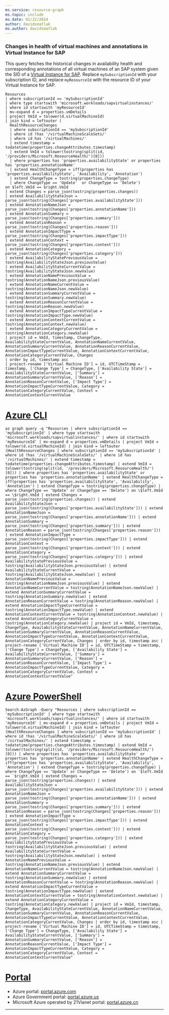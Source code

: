 ```yaml
---
ms.service: resource-graph
ms.topic: include
ms.date: 01/22/2024
author: davidsmatlak
ms.author: davidsmatlak
---
```


### Changes in health of virtual machines and annotations in Virtual Instance for SAP

This query fetches the historical changes in availability health and corresponding annotations of all virtual machines of an SAP system given the SID of a [Virtual Instance for SAP](../../../../../sap/center-sap-solutions/overview.md). Replace `mySubscriptionId` with your subscription ID, and replace `myResourceId` with the resource ID of your Virtual Instance for SAP.

```kusto
Resources
| where subscriptionId == 'mySubscriptionId'
| where type startswith 'microsoft.workloads/sapvirtualinstances/'
| where id startswith 'myResourceId'
| mv-expand d = properties.vmDetails
| project VmId = tolower(d.virtualMachineId)
| join kind = leftouter (
  HealthResourceChanges
  | where subscriptionId == 'mySubscriptionId'
  | where id !has '/virtualMachineScaleSets/'
  | where id has '/virtualMachines/'
  | extend timestamp = todatetime(properties.changeAttributes.timestamp)
  | extend VmId = tolower(tostring(split(id, '/providers/Microsoft.ResourceHealth/')[0]))
  | where properties has 'properties.availabilityState' or properties has 'properties.annotationName'
  | extend HealthChangeType = iff(properties has 'properties.availabilityState', 'Availability', 'Annotation')
  | extend ChangeType = tostring(properties.changeType)
  | where ChangeType == 'Update'  or ChangeType == 'Delete')
on $left.VmId == $right.VmId
| extend Changes = parse_json(tostring(properties.changes))
| extend AvailabilityStateJson = parse_json(tostring(Changes['properties.availabilityState']))
| extend AnnotationNameJson = parse_json(tostring(Changes['properties.annotationName']))
| extend AnnotationSummary = parse_json(tostring(Changes['properties.summary']))
| extend AnnotationReason = parse_json(tostring(Changes['properties.reason']))
| extend AnnotationImpactType = parse_json(tostring(Changes['properties.impactType']))
| extend AnnotationContext = parse_json(tostring(Changes['properties.context']))
| extend AnnotationCategory = parse_json(tostring(Changes['properties.category']))
| extend AvailabilityStatePreviousValue = tostring(AvailabilityStateJson.previousValue)
| extend AvailabilityStateCurrentValue = tostring(AvailabilityStateJson.newValue)
| extend AnnotationNamePreviousValue = tostring(AnnotationNameJson.previousValue)
| extend AnnotationNameCurrentValue = tostring(AnnotationNameJson.newValue)
| extend AnnotationSummaryCurrentValue = tostring(AnnotationSummary.newValue)
| extend AnnotationReasonCurrentValue = tostring(AnnotationReason.newValue)
| extend AnnotationImpactTypeCurrentValue = tostring(AnnotationImpactType.newValue)
| extend AnnotationContextCurrentValue = tostring(AnnotationContext.newValue)
| extend AnnotationCategoryCurrentValue = tostring(AnnotationCategory.newValue)
| project id = VmId, timestamp, ChangeType, AvailabilityStateCurrentValue, AnnotationNameCurrentValue, AnnotationSummaryCurrentValue, AnnotationReasonCurrentValue, AnnotationImpactTypeCurrentValue, AnnotationContextCurrentValue, AnnotationCategoryCurrentValue, Changes
| order by id, timestamp asc
| project-rename ['Virtual Machine ID'] = id, UTCTimeStamp = timestamp, ['Change Type'] = ChangeType, ['Availability State'] = AvailabilityStateCurrentValue, ['Summary'] = AnnotationSummaryCurrentValue, ['Reason'] = AnnotationReasonCurrentValue, ['Impact Type'] = AnnotationImpactTypeCurrentValue, Category = AnnotationCategoryCurrentValue, Context = AnnotationContextCurrentValue
```

# [Azure CLI](#tab/azure-cli)

```azurecli-interactive
az graph query -q "Resources | where subscriptionId == 'mySubscriptionId' | where type startswith 'microsoft.workloads/sapvirtualinstances/' | where id startswith 'myResourceId' | mv-expand d = properties.vmDetails | project VmId = tolower(d.virtualMachineId) | join kind = leftouter (HealthResourceChanges | where subscriptionId == 'mySubscriptionId' | where id !has '/virtualMachineScaleSets/' | where id has '/virtualMachines/' | extend timestamp = todatetime(properties.changeAttributes.timestamp) | extend VmId = tolower(tostring(split(id, '/providers/Microsoft.ResourceHealth/')[0])) | where properties has 'properties.availabilityState' or properties has 'properties.annotationName' | extend HealthChangeType = iff(properties has 'properties.availabilityState', 'Availability', 'Annotation') | extend ChangeType = tostring(properties.changeType) | where ChangeType == 'Update' or ChangeType == 'Delete') on \$left.VmId == \$right.VmId | extend Changes = parse_json(tostring(properties.changes)) | extend AvailabilityStateJson = parse_json(tostring(Changes['properties.availabilityState'])) | extend AnnotationNameJson = parse_json(tostring(Changes['properties.annotationName'])) | extend AnnotationSummary = parse_json(tostring(Changes['properties.summary'])) | extend AnnotationReason = parse_json(tostring(Changes['properties.reason'])) | extend AnnotationImpactType = parse_json(tostring(Changes['properties.impactType'])) | extend AnnotationContext = parse_json(tostring(Changes['properties.context'])) | extend AnnotationCategory = parse_json(tostring(Changes['properties.category'])) | extend AvailabilityStatePreviousValue = tostring(AvailabilityStateJson.previousValue) | extend AvailabilityStateCurrentValue = tostring(AvailabilityStateJson.newValue) | extend AnnotationNamePreviousValue = tostring(AnnotationNameJson.previousValue) | extend AnnotationNameCurrentValue = tostring(AnnotationNameJson.newValue) | extend AnnotationSummaryCurrentValue = tostring(AnnotationSummary.newValue) | extend AnnotationReasonCurrentValue = tostring(AnnotationReason.newValue) | extend AnnotationImpactTypeCurrentValue = tostring(AnnotationImpactType.newValue) | extend AnnotationContextCurrentValue = tostring(AnnotationContext.newValue) | extend AnnotationCategoryCurrentValue = tostring(AnnotationCategory.newValue) | project id = VmId, timestamp, ChangeType, AvailabilityStateCurrentValue, AnnotationNameCurrentValue, AnnotationSummaryCurrentValue, AnnotationReasonCurrentValue, AnnotationImpactTypeCurrentValue, AnnotationContextCurrentValue, AnnotationCategoryCurrentValue, Changes | order by id, timestamp asc | project-rename ['Virtual Machine ID'] = id, UTCTimeStamp = timestamp, ['Change Type'] = ChangeType, ['Availability State'] = AvailabilityStateCurrentValue, ['Summary'] = AnnotationSummaryCurrentValue, ['Reason'] = AnnotationReasonCurrentValue, ['Impact Type'] = AnnotationImpactTypeCurrentValue, Category = AnnotationCategoryCurrentValue, Context = AnnotationContextCurrentValue"
```

# [Azure PowerShell](#tab/azure-powershell)

```azurepowershell-interactive
Search-AzGraph -Query "Resources | where subscriptionId == 'mySubscriptionId' | where type startswith 'microsoft.workloads/sapvirtualinstances/' | where id startswith 'myResourceId' | mv-expand d = properties.vmDetails | project VmId = tolower(d.virtualMachineId) | join kind = leftouter (HealthResourceChanges | where subscriptionId == 'mySubscriptionId' | where id !has '/virtualMachineScaleSets/' | where id has '/virtualMachines/' | extend timestamp = todatetime(properties.changeAttributes.timestamp) | extend VmId = tolower(tostring(split(id, '/providers/Microsoft.ResourceHealth/')[0])) | where properties has 'properties.availabilityState' or properties has 'properties.annotationName' | extend HealthChangeType = iff(properties has 'properties.availabilityState', 'Availability', 'Annotation') | extend ChangeType = tostring(properties.changeType) | where ChangeType == 'Update' or ChangeType == 'Delete') on `$left.VmId == `$right.VmId | extend Changes = parse_json(tostring(properties.changes)) | extend AvailabilityStateJson = parse_json(tostring(Changes['properties.availabilityState'])) | extend AnnotationNameJson = parse_json(tostring(Changes['properties.annotationName'])) | extend AnnotationSummary = parse_json(tostring(Changes['properties.summary'])) | extend AnnotationReason = parse_json(tostring(Changes['properties.reason'])) | extend AnnotationImpactType = parse_json(tostring(Changes['properties.impactType'])) | extend AnnotationContext = parse_json(tostring(Changes['properties.context'])) | extend AnnotationCategory = parse_json(tostring(Changes['properties.category'])) | extend AvailabilityStatePreviousValue = tostring(AvailabilityStateJson.previousValue) | extend AvailabilityStateCurrentValue = tostring(AvailabilityStateJson.newValue) | extend AnnotationNamePreviousValue = tostring(AnnotationNameJson.previousValue) | extend AnnotationNameCurrentValue = tostring(AnnotationNameJson.newValue) | extend AnnotationSummaryCurrentValue = tostring(AnnotationSummary.newValue) | extend AnnotationReasonCurrentValue = tostring(AnnotationReason.newValue) | extend AnnotationImpactTypeCurrentValue = tostring(AnnotationImpactType.newValue) | extend AnnotationContextCurrentValue = tostring(AnnotationContext.newValue) | extend AnnotationCategoryCurrentValue = tostring(AnnotationCategory.newValue) | project id = VmId, timestamp, ChangeType, AvailabilityStateCurrentValue, AnnotationNameCurrentValue, AnnotationSummaryCurrentValue, AnnotationReasonCurrentValue, AnnotationImpactTypeCurrentValue, AnnotationContextCurrentValue, AnnotationCategoryCurrentValue, Changes | order by id, timestamp asc | project-rename ['Virtual Machine ID'] = id, UTCTimeStamp = timestamp, ['Change Type'] = ChangeType, ['Availability State'] = AvailabilityStateCurrentValue, ['Summary'] = AnnotationSummaryCurrentValue, ['Reason'] = AnnotationReasonCurrentValue, ['Impact Type'] = AnnotationImpactTypeCurrentValue, Category = AnnotationCategoryCurrentValue, Context = AnnotationContextCurrentValue"
```

# [Portal](#tab/azure-portal)



- Azure portal: <a href="https://portal.azure.com/?feature.customportal=false#blade/HubsExtension/ArgQueryBlade/query/Resources%0D%0A%7C%20where%20subscriptionId%20%3D%3D%20%27mySubscriptionId%27%0D%0A%7C%20where%20type%20startswith%20%27microsoft.workloads%2Fsapvirtualinstances%2F%27%0D%0A%7C%20where%20id%20startswith%20%27myResourceId%27%0D%0A%7C%20mv-expand%20d%20%3D%20properties.vmDetails%0D%0A%7C%20project%20VmId%20%3D%20tolower%28d.virtualMachineId%29%0D%0A%7C%20join%20kind%20%3D%20leftouter%20%28%0D%0A%20%20HealthResourceChanges%0D%0A%20%20%7C%20where%20subscriptionId%20%3D%3D%20%27mySubscriptionId%27%0D%0A%20%20%7C%20where%20id%20%21has%20%27%2FvirtualMachineScaleSets%2F%27%0D%0A%20%20%7C%20where%20id%20has%20%27%2FvirtualMachines%2F%27%0D%0A%20%20%7C%20extend%20timestamp%20%3D%20todatetime%28properties.changeAttributes.timestamp%29%0D%0A%20%20%7C%20extend%20VmId%20%3D%20tolower%28tostring%28split%28id%2C%20%27%2Fproviders%2FMicrosoft.ResourceHealth%2F%27%29%5B0%5D%29%29%0D%0A%20%20%7C%20where%20properties%20has%20%27properties.availabilityState%27%20or%20properties%20has%20%27properties.annotationName%27%0D%0A%20%20%7C%20extend%20HealthChangeType%20%3D%20iff%28properties%20has%20%27properties.availabilityState%27%2C%20%27Availability%27%2C%20%27Annotation%27%29%0D%0A%20%20%7C%20extend%20ChangeType%20%3D%20tostring%28properties.changeType%29%0D%0A%20%20%7C%20where%20ChangeType%20%3D%3D%20%27Update%27%20%20or%20ChangeType%20%3D%3D%20%27Delete%27%29%0D%0Aon%20%24left.VmId%20%3D%3D%20%24right.VmId%0D%0A%7C%20extend%20Changes%20%3D%20parse_json%28tostring%28properties.changes%29%29%0D%0A%7C%20extend%20AvailabilityStateJson%20%3D%20parse_json%28tostring%28Changes%5B%27properties.availabilityState%27%5D%29%29%0D%0A%7C%20extend%20AnnotationNameJson%20%3D%20parse_json%28tostring%28Changes%5B%27properties.annotationName%27%5D%29%29%0D%0A%7C%20extend%20AnnotationSummary%20%3D%20parse_json%28tostring%28Changes%5B%27properties.summary%27%5D%29%29%0D%0A%7C%20extend%20AnnotationReason%20%3D%20parse_json%28tostring%28Changes%5B%27properties.reason%27%5D%29%29%0D%0A%7C%20extend%20AnnotationImpactType%20%3D%20parse_json%28tostring%28Changes%5B%27properties.impactType%27%5D%29%29%0D%0A%7C%20extend%20AnnotationContext%20%3D%20parse_json%28tostring%28Changes%5B%27properties.context%27%5D%29%29%0D%0A%7C%20extend%20AnnotationCategory%20%3D%20parse_json%28tostring%28Changes%5B%27properties.category%27%5D%29%29%0D%0A%7C%20extend%20AvailabilityStatePreviousValue%20%3D%20tostring%28AvailabilityStateJson.previousValue%29%0D%0A%7C%20extend%20AvailabilityStateCurrentValue%20%3D%20tostring%28AvailabilityStateJson.newValue%29%0D%0A%7C%20extend%20AnnotationNamePreviousValue%20%3D%20tostring%28AnnotationNameJson.previousValue%29%0D%0A%7C%20extend%20AnnotationNameCurrentValue%20%3D%20tostring%28AnnotationNameJson.newValue%29%0D%0A%7C%20extend%20AnnotationSummaryCurrentValue%20%3D%20tostring%28AnnotationSummary.newValue%29%0D%0A%7C%20extend%20AnnotationReasonCurrentValue%20%3D%20tostring%28AnnotationReason.newValue%29%0D%0A%7C%20extend%20AnnotationImpactTypeCurrentValue%20%3D%20tostring%28AnnotationImpactType.newValue%29%0D%0A%7C%20extend%20AnnotationContextCurrentValue%20%3D%20tostring%28AnnotationContext.newValue%29%0D%0A%7C%20extend%20AnnotationCategoryCurrentValue%20%3D%20tostring%28AnnotationCategory.newValue%29%0D%0A%7C%20project%20id%20%3D%20VmId%2C%20timestamp%2C%20ChangeType%2C%20AvailabilityStateCurrentValue%2C%20AnnotationNameCurrentValue%2C%20AnnotationSummaryCurrentValue%2C%20AnnotationReasonCurrentValue%2C%20AnnotationImpactTypeCurrentValue%2C%20AnnotationContextCurrentValue%2C%20AnnotationCategoryCurrentValue%2C%20Changes%0D%0A%7C%20order%20by%20id%2C%20timestamp%20asc%0D%0A%7C%20project-rename%20%5B%27Virtual%20Machine%20ID%27%5D%20%3D%20id%2C%20UTCTimeStamp%20%3D%20timestamp%2C%20%5B%27Change%20Type%27%5D%20%3D%20ChangeType%2C%20%5B%27Availability%20State%27%5D%20%3D%20AvailabilityStateCurrentValue%2C%20%5B%27Summary%27%5D%20%3D%20AnnotationSummaryCurrentValue%2C%20%5B%27Reason%27%5D%20%3D%20AnnotationReasonCurrentValue%2C%20%5B%27Impact%20Type%27%5D%20%3D%20AnnotationImpactTypeCurrentValue%2C%20Category%20%3D%20AnnotationCategoryCurrentValue%2C%20Context%20%3D%20AnnotationContextCurrentValue" target="_blank">portal.azure.com</a>
- Azure Government portal: <a href="https://portal.azure.us/?feature.customportal=false#blade/HubsExtension/ArgQueryBlade/query/Resources%0D%0A%7C%20where%20subscriptionId%20%3D%3D%20%27mySubscriptionId%27%0D%0A%7C%20where%20type%20startswith%20%27microsoft.workloads%2Fsapvirtualinstances%2F%27%0D%0A%7C%20where%20id%20startswith%20%27myResourceId%27%0D%0A%7C%20mv-expand%20d%20%3D%20properties.vmDetails%0D%0A%7C%20project%20VmId%20%3D%20tolower%28d.virtualMachineId%29%0D%0A%7C%20join%20kind%20%3D%20leftouter%20%28%0D%0A%20%20HealthResourceChanges%0D%0A%20%20%7C%20where%20subscriptionId%20%3D%3D%20%27mySubscriptionId%27%0D%0A%20%20%7C%20where%20id%20%21has%20%27%2FvirtualMachineScaleSets%2F%27%0D%0A%20%20%7C%20where%20id%20has%20%27%2FvirtualMachines%2F%27%0D%0A%20%20%7C%20extend%20timestamp%20%3D%20todatetime%28properties.changeAttributes.timestamp%29%0D%0A%20%20%7C%20extend%20VmId%20%3D%20tolower%28tostring%28split%28id%2C%20%27%2Fproviders%2FMicrosoft.ResourceHealth%2F%27%29%5B0%5D%29%29%0D%0A%20%20%7C%20where%20properties%20has%20%27properties.availabilityState%27%20or%20properties%20has%20%27properties.annotationName%27%0D%0A%20%20%7C%20extend%20HealthChangeType%20%3D%20iff%28properties%20has%20%27properties.availabilityState%27%2C%20%27Availability%27%2C%20%27Annotation%27%29%0D%0A%20%20%7C%20extend%20ChangeType%20%3D%20tostring%28properties.changeType%29%0D%0A%20%20%7C%20where%20ChangeType%20%3D%3D%20%27Update%27%20%20or%20ChangeType%20%3D%3D%20%27Delete%27%29%0D%0Aon%20%24left.VmId%20%3D%3D%20%24right.VmId%0D%0A%7C%20extend%20Changes%20%3D%20parse_json%28tostring%28properties.changes%29%29%0D%0A%7C%20extend%20AvailabilityStateJson%20%3D%20parse_json%28tostring%28Changes%5B%27properties.availabilityState%27%5D%29%29%0D%0A%7C%20extend%20AnnotationNameJson%20%3D%20parse_json%28tostring%28Changes%5B%27properties.annotationName%27%5D%29%29%0D%0A%7C%20extend%20AnnotationSummary%20%3D%20parse_json%28tostring%28Changes%5B%27properties.summary%27%5D%29%29%0D%0A%7C%20extend%20AnnotationReason%20%3D%20parse_json%28tostring%28Changes%5B%27properties.reason%27%5D%29%29%0D%0A%7C%20extend%20AnnotationImpactType%20%3D%20parse_json%28tostring%28Changes%5B%27properties.impactType%27%5D%29%29%0D%0A%7C%20extend%20AnnotationContext%20%3D%20parse_json%28tostring%28Changes%5B%27properties.context%27%5D%29%29%0D%0A%7C%20extend%20AnnotationCategory%20%3D%20parse_json%28tostring%28Changes%5B%27properties.category%27%5D%29%29%0D%0A%7C%20extend%20AvailabilityStatePreviousValue%20%3D%20tostring%28AvailabilityStateJson.previousValue%29%0D%0A%7C%20extend%20AvailabilityStateCurrentValue%20%3D%20tostring%28AvailabilityStateJson.newValue%29%0D%0A%7C%20extend%20AnnotationNamePreviousValue%20%3D%20tostring%28AnnotationNameJson.previousValue%29%0D%0A%7C%20extend%20AnnotationNameCurrentValue%20%3D%20tostring%28AnnotationNameJson.newValue%29%0D%0A%7C%20extend%20AnnotationSummaryCurrentValue%20%3D%20tostring%28AnnotationSummary.newValue%29%0D%0A%7C%20extend%20AnnotationReasonCurrentValue%20%3D%20tostring%28AnnotationReason.newValue%29%0D%0A%7C%20extend%20AnnotationImpactTypeCurrentValue%20%3D%20tostring%28AnnotationImpactType.newValue%29%0D%0A%7C%20extend%20AnnotationContextCurrentValue%20%3D%20tostring%28AnnotationContext.newValue%29%0D%0A%7C%20extend%20AnnotationCategoryCurrentValue%20%3D%20tostring%28AnnotationCategory.newValue%29%0D%0A%7C%20project%20id%20%3D%20VmId%2C%20timestamp%2C%20ChangeType%2C%20AvailabilityStateCurrentValue%2C%20AnnotationNameCurrentValue%2C%20AnnotationSummaryCurrentValue%2C%20AnnotationReasonCurrentValue%2C%20AnnotationImpactTypeCurrentValue%2C%20AnnotationContextCurrentValue%2C%20AnnotationCategoryCurrentValue%2C%20Changes%0D%0A%7C%20order%20by%20id%2C%20timestamp%20asc%0D%0A%7C%20project-rename%20%5B%27Virtual%20Machine%20ID%27%5D%20%3D%20id%2C%20UTCTimeStamp%20%3D%20timestamp%2C%20%5B%27Change%20Type%27%5D%20%3D%20ChangeType%2C%20%5B%27Availability%20State%27%5D%20%3D%20AvailabilityStateCurrentValue%2C%20%5B%27Summary%27%5D%20%3D%20AnnotationSummaryCurrentValue%2C%20%5B%27Reason%27%5D%20%3D%20AnnotationReasonCurrentValue%2C%20%5B%27Impact%20Type%27%5D%20%3D%20AnnotationImpactTypeCurrentValue%2C%20Category%20%3D%20AnnotationCategoryCurrentValue%2C%20Context%20%3D%20AnnotationContextCurrentValue" target="_blank">portal.azure.us</a>
- Microsoft Azure operated by 21Vianet portal: <a href="https://portal.azure.cn/?feature.customportal=false#blade/HubsExtension/ArgQueryBlade/query/Resources%0D%0A%7C%20where%20subscriptionId%20%3D%3D%20%27mySubscriptionId%27%0D%0A%7C%20where%20type%20startswith%20%27microsoft.workloads%2Fsapvirtualinstances%2F%27%0D%0A%7C%20where%20id%20startswith%20%27myResourceId%27%0D%0A%7C%20mv-expand%20d%20%3D%20properties.vmDetails%0D%0A%7C%20project%20VmId%20%3D%20tolower%28d.virtualMachineId%29%0D%0A%7C%20join%20kind%20%3D%20leftouter%20%28%0D%0A%20%20HealthResourceChanges%0D%0A%20%20%7C%20where%20subscriptionId%20%3D%3D%20%27mySubscriptionId%27%0D%0A%20%20%7C%20where%20id%20%21has%20%27%2FvirtualMachineScaleSets%2F%27%0D%0A%20%20%7C%20where%20id%20has%20%27%2FvirtualMachines%2F%27%0D%0A%20%20%7C%20extend%20timestamp%20%3D%20todatetime%28properties.changeAttributes.timestamp%29%0D%0A%20%20%7C%20extend%20VmId%20%3D%20tolower%28tostring%28split%28id%2C%20%27%2Fproviders%2FMicrosoft.ResourceHealth%2F%27%29%5B0%5D%29%29%0D%0A%20%20%7C%20where%20properties%20has%20%27properties.availabilityState%27%20or%20properties%20has%20%27properties.annotationName%27%0D%0A%20%20%7C%20extend%20HealthChangeType%20%3D%20iff%28properties%20has%20%27properties.availabilityState%27%2C%20%27Availability%27%2C%20%27Annotation%27%29%0D%0A%20%20%7C%20extend%20ChangeType%20%3D%20tostring%28properties.changeType%29%0D%0A%20%20%7C%20where%20ChangeType%20%3D%3D%20%27Update%27%20%20or%20ChangeType%20%3D%3D%20%27Delete%27%29%0D%0Aon%20%24left.VmId%20%3D%3D%20%24right.VmId%0D%0A%7C%20extend%20Changes%20%3D%20parse_json%28tostring%28properties.changes%29%29%0D%0A%7C%20extend%20AvailabilityStateJson%20%3D%20parse_json%28tostring%28Changes%5B%27properties.availabilityState%27%5D%29%29%0D%0A%7C%20extend%20AnnotationNameJson%20%3D%20parse_json%28tostring%28Changes%5B%27properties.annotationName%27%5D%29%29%0D%0A%7C%20extend%20AnnotationSummary%20%3D%20parse_json%28tostring%28Changes%5B%27properties.summary%27%5D%29%29%0D%0A%7C%20extend%20AnnotationReason%20%3D%20parse_json%28tostring%28Changes%5B%27properties.reason%27%5D%29%29%0D%0A%7C%20extend%20AnnotationImpactType%20%3D%20parse_json%28tostring%28Changes%5B%27properties.impactType%27%5D%29%29%0D%0A%7C%20extend%20AnnotationContext%20%3D%20parse_json%28tostring%28Changes%5B%27properties.context%27%5D%29%29%0D%0A%7C%20extend%20AnnotationCategory%20%3D%20parse_json%28tostring%28Changes%5B%27properties.category%27%5D%29%29%0D%0A%7C%20extend%20AvailabilityStatePreviousValue%20%3D%20tostring%28AvailabilityStateJson.previousValue%29%0D%0A%7C%20extend%20AvailabilityStateCurrentValue%20%3D%20tostring%28AvailabilityStateJson.newValue%29%0D%0A%7C%20extend%20AnnotationNamePreviousValue%20%3D%20tostring%28AnnotationNameJson.previousValue%29%0D%0A%7C%20extend%20AnnotationNameCurrentValue%20%3D%20tostring%28AnnotationNameJson.newValue%29%0D%0A%7C%20extend%20AnnotationSummaryCurrentValue%20%3D%20tostring%28AnnotationSummary.newValue%29%0D%0A%7C%20extend%20AnnotationReasonCurrentValue%20%3D%20tostring%28AnnotationReason.newValue%29%0D%0A%7C%20extend%20AnnotationImpactTypeCurrentValue%20%3D%20tostring%28AnnotationImpactType.newValue%29%0D%0A%7C%20extend%20AnnotationContextCurrentValue%20%3D%20tostring%28AnnotationContext.newValue%29%0D%0A%7C%20extend%20AnnotationCategoryCurrentValue%20%3D%20tostring%28AnnotationCategory.newValue%29%0D%0A%7C%20project%20id%20%3D%20VmId%2C%20timestamp%2C%20ChangeType%2C%20AvailabilityStateCurrentValue%2C%20AnnotationNameCurrentValue%2C%20AnnotationSummaryCurrentValue%2C%20AnnotationReasonCurrentValue%2C%20AnnotationImpactTypeCurrentValue%2C%20AnnotationContextCurrentValue%2C%20AnnotationCategoryCurrentValue%2C%20Changes%0D%0A%7C%20order%20by%20id%2C%20timestamp%20asc%0D%0A%7C%20project-rename%20%5B%27Virtual%20Machine%20ID%27%5D%20%3D%20id%2C%20UTCTimeStamp%20%3D%20timestamp%2C%20%5B%27Change%20Type%27%5D%20%3D%20ChangeType%2C%20%5B%27Availability%20State%27%5D%20%3D%20AvailabilityStateCurrentValue%2C%20%5B%27Summary%27%5D%20%3D%20AnnotationSummaryCurrentValue%2C%20%5B%27Reason%27%5D%20%3D%20AnnotationReasonCurrentValue%2C%20%5B%27Impact%20Type%27%5D%20%3D%20AnnotationImpactTypeCurrentValue%2C%20Category%20%3D%20AnnotationCategoryCurrentValue%2C%20Context%20%3D%20AnnotationContextCurrentValue" target="_blank">portal.azure.cn</a>

---
